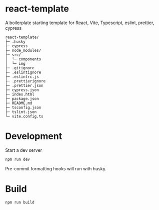 # react-template

A boilerplate starting template for React, Vite, Typescript, eslint, prettier, cypress

```
react-template/
├─ .husky
├─ cypress
├─ node_modules/
├─ src/
│  └─ components
│  └─ img
├─ .gitignore
├─ .eslintignore
├─ .eslintrc.js
├─ .prettierignore
├─ .prettier.json
├─ cypress.json
├─ index.html
├─ package.json
├─ README.md
├─ tsconfig.json
├─ tslint.json
└─ vite.config.ts
```

# Development

Start a dev server

```
npm run dev
```

Pre-commit formatting hooks will run with husky.

# Build

```
npm run build
```
